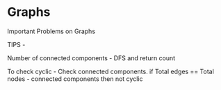 # Graphs
Important Problems on Graphs

TIPS - 

Number of connected components - DFS and return count


To check cyclic                - Check connected components. if Total edges == Total nodes - connected components then not cyclic
